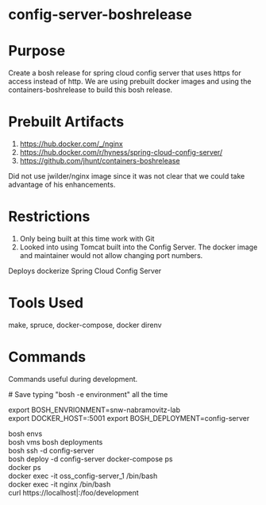 # config-server-boshrelease

# Purpose
Create a bosh release for spring cloud config server that uses https for access instead of http.
We are using prebuilt docker images and using the containers-boshrelease to build this bosh release.

# Prebuilt Artifacts
1. https://hub.docker.com/_/nginx
1. https://hub.docker.com/r/hyness/spring-cloud-config-server/
1. https://github.com/jhunt/containers-boshrelease

Did not use jwilder/nginx image since it was not clear that we could take advantage of his 
enhancements.

# Restrictions

1. Only being built at this time work with Git
2. Looked into using Tomcat built into the Config Server.
The docker image and maintainer would not allow changing port numbers.


Deploys dockerize Spring Cloud Config Server 

# Tools Used

make, spruce, docker-compose, docker direnv

# Commands

Commands useful during development. 

\# Save typing "bosh -e environment" all the time

export BOSH_ENVRIONMENT=snw-nabramovitz-lab  
export DOCKER_HOST=<bosh vms ip>:5001
export BOSH_DEPLOYMENT=config-server


bosh envs  
bosh vms
bosh deployments  
bosh ssh -d config-server  
bosh deploy -d config-server
docker-compose ps  
docker ps  
docker exec -it oss_config-server_1 /bin/bash  
docker exec -it nginx /bin/bash  
curl https://localhost|<bosh vms ip>:/foo/development  

